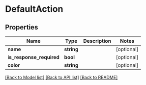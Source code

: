 # DefaultAction

## Properties
Name | Type | Description | Notes
------------ | ------------- | ------------- | -------------
**name** | **string** |  | [optional] 
**is_response_required** | **bool** |  | [optional] 
**color** | **string** |  | [optional] 

[[Back to Model list]](../README.md#documentation-for-models) [[Back to API list]](../README.md#documentation-for-api-endpoints) [[Back to README]](../README.md)


